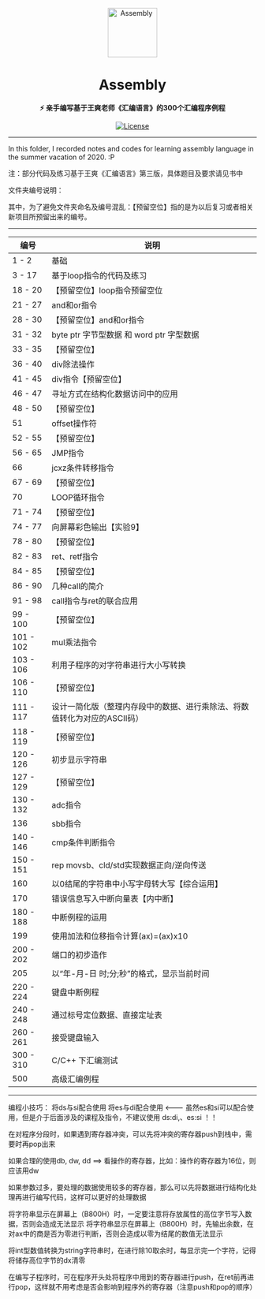 <p align="center">
 <img width="100px" src="https://github.com/NekoSilverFox/NekoSilverfox/blob/master/icons/silverfox.svg" align="center" alt="Assembly" />
 <h1 align="center">Assembly</h2>
 <p align="center"><b>⚡ 亲手编写基于王爽老师《汇编语言》的300个汇编程序例程</b></p>
</p>

<div align=center>

 [![License](https://img.shields.io/badge/license-Apache%202.0-brightgreen)](LICENSE)

<div align=left>

---

In this folder, I recorded notes and codes for learning assembly language in the summer vacation of 2020. :P

注：部分代码及练习基于王爽《汇编语言》第三版，具体题目及要求请见书中



文件夹编号说明：

其中，为了避免文件夹命名及编号混乱：【预留空位】指的是为以后复习或者相关新项目所预留出来的编号。

---

| 编号      | 说明                                                         |
| --------- | ------------------------------------------------------------ |
| 1 - 2     | 基础                                                         |
| 3 - 17    | 基于loop指令的代码及练习                                     |
| 18 - 20   | 【预留空位】loop指令预留空位                                 |
| 21 - 27   | and和or指令                                                  |
| 28 - 30   | 【预留空位】and和or指令                                      |
| 31 - 32   | byte ptr 字节型数据 和 word ptr 字型数据                     |
| 33 - 35   | 【预留空位】                                                 |
| 36 - 40   | div除法操作                                                  |
| 41 - 45   | div指令【预留空位】                                          |
| 46 - 47   | 寻址方式在结构化数据访问中的应用                             |
| 48 - 50   | 【预留空位】                                                 |
| 51        | offset操作符                                                 |
| 52 - 55   | 【预留空位】                                                 |
| 56 - 65   | JMP指令                                                      |
| 66        | jcxz条件转移指令                                             |
| 67 - 69   | 【预留空位】                                                 |
| 70        | LOOP循环指令                                                 |
| 71 - 74   | 【预留空位】                                                 |
| 74 - 77   | 向屏幕彩色输出【实验9】                                      |
| 78 - 80   | 【预留空位】                                                 |
| 82 - 83   | ret、retf指令                                                |
| 84 - 85   | 【预留空位】                                                 |
| 86 - 90   | 几种call的简介                                               |
| 91 - 98   | call指令与ret的联合应用                                      |
| 99 - 100  | 【预留空位】                                                 |
| 101 - 102 | mul乘法指令                                                  |
| 103 - 106 | 利用子程序的对字符串进行大小写转换                           |
| 106 - 110 | 【预留空位】                                                 |
| 111 - 117 | 设计一简化版（整理内存段中的数据、进行乘除法、将数值转化为对应的ASCII码） |
| 118 - 119 | 【预留空位】                                                 |
| 120 - 126 | 初步显示字符串                                               |
| 127 - 129 | 【预留空位】                                                 |
| 130 - 132 | adc指令                                                      |
| 136       | sbb指令                                                      |
| 140 - 146 | cmp条件判断指令                                              |
| 150 - 151 | rep movsb、cld/std实现数据正向/逆向传送                      |
| 160       | 以0结尾的字符串中小写字母转大写【综合运用】                  |
| 170       | 错误信息写入中断向量表【内中断】                             |
| 180 - 188 | 中断例程的运用                                               |
| 199       | 使用加法和位移指令计算(ax)=(ax)x10                           |
| 200 - 202 | 端口的初步造作                                               |
| 205       | 以“年-月-日 时;分;秒”的格式，显示当前时间                    |
| 220 - 224 | 键盘中断例程                                                 |
| 240 - 248 | 通过标号定位数据、直接定址表                                 |
| 260 - 261 | 接受键盘输入                                                 |
| 300 - 310 | C/C++ 下汇编测试                                             |
| 500       | 高级汇编例程                                                 |



---

编程小技巧：
将ds与si配合使用
将es与di配合使用	<--- 虽然es和si可以配合使用，但是介于后面涉及的课程及指令，不建议使用 ds:di,、es:si ！！

在对程序分段时，如果遇到寄存器冲突，可以先将冲突的寄存器push到栈中，需要时再pop出来

如果合理的使用db, dw, dd ==> 看操作的寄存器，比如：操作的寄存器为16位，则应该用dw

如果参数过多，要处理的数据使用较多的寄存器，那么可以先将数据进行结构化处理再进行编写代码，这样可以更好的处理数据

将字符串显示在屏幕上（B800H）时，一定要注意将存放属性的高位字节写入数据，否则会造成无法显示
将字符串显示在屏幕上（B800H）时，先输出余数，在对ax中的商是否为零进行判断，否则会造成以零为结尾的数值无法显示

将int型数值转换为string字符串时，在进行除10取余时，每显示完一个字符，记得将储存高位字节的dx清零

在编写子程序时，可在程序开头处将程序中用到的寄存器进行push，在ret前再进行pop，这样就不用考虑是否会影响到程序外的寄存器（注意push和pop的顺序）
